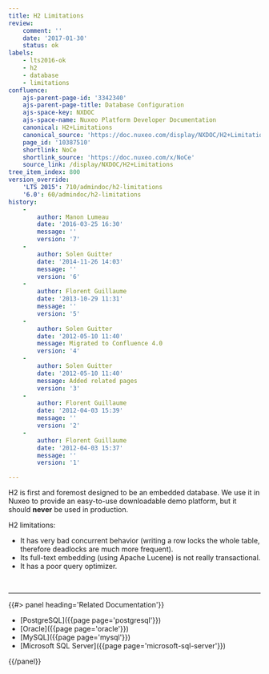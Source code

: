 ```yaml
---
title: H2 Limitations
review:
    comment: ''
    date: '2017-01-30'
    status: ok
labels:
    - lts2016-ok
    - h2
    - database
    - limitations
confluence:
    ajs-parent-page-id: '3342340'
    ajs-parent-page-title: Database Configuration
    ajs-space-key: NXDOC
    ajs-space-name: Nuxeo Platform Developer Documentation
    canonical: H2+Limitations
    canonical_source: 'https://doc.nuxeo.com/display/NXDOC/H2+Limitations'
    page_id: '10387510'
    shortlink: NoCe
    shortlink_source: 'https://doc.nuxeo.com/x/NoCe'
    source_link: /display/NXDOC/H2+Limitations
tree_item_index: 800
version_override:
    'LTS 2015': 710/admindoc/h2-limitations
    '6.0': 60/admindoc/h2-limitations
history:
    -
        author: Manon Lumeau
        date: '2016-03-25 16:30'
        message: ''
        version: '7'
    -
        author: Solen Guitter
        date: '2014-11-26 14:03'
        message: ''
        version: '6'
    -
        author: Florent Guillaume
        date: '2013-10-29 11:31'
        message: ''
        version: '5'
    -
        author: Solen Guitter
        date: '2012-05-10 11:40'
        message: Migrated to Confluence 4.0
        version: '4'
    -
        author: Solen Guitter
        date: '2012-05-10 11:40'
        message: Added related pages
        version: '3'
    -
        author: Florent Guillaume
        date: '2012-04-03 15:39'
        message: ''
        version: '2'
    -
        author: Florent Guillaume
        date: '2012-04-03 15:37'
        message: ''
        version: '1'

---
```

H2 is first and foremost designed to be an embedded database. We use it in Nuxeo to provide an easy-to-use downloadable demo platform, but it should **never** be used in production.

H2 limitations:

*   It has very bad concurrent behavior (writing a row locks the whole table, therefore deadlocks are much more frequent).
*   Its full-text embedding (using Apache Lucene) is not really transactional.
*   It has a poor query optimizer.

&nbsp;

* * *

<div class="row" data-equalizer data-equalize-on="medium"><div class="column medium-6">{{#> panel heading='Related Documentation'}}

- [PostgreSQL]({{page page='postgresql'}})
- [Oracle]({{page page='oracle'}})
- [MySQL]({{page page='mysql'}})
- [Microsoft SQL Server]({{page page='microsoft-sql-server'}})

{{/panel}}</div><div class="column medium-6">

&nbsp;

</div></div>
